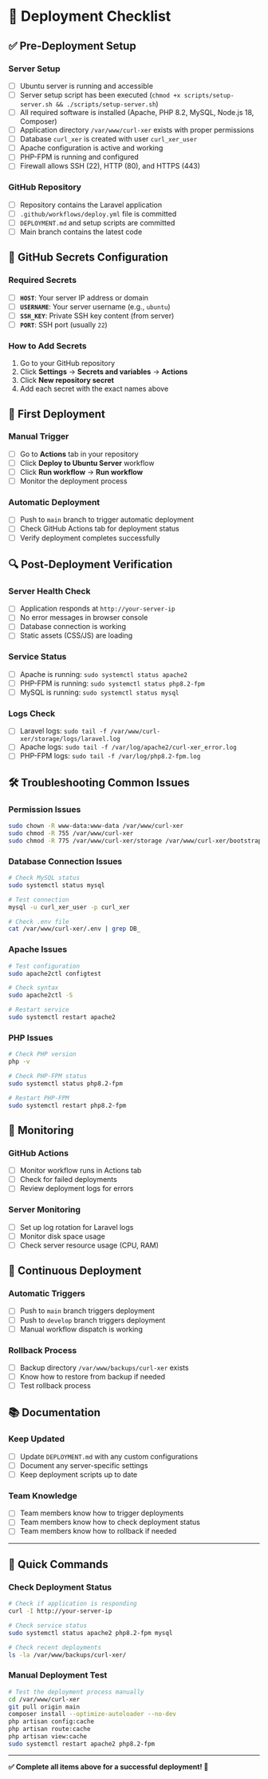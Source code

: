 # 🚀 Deployment Checklist

## ✅ Pre-Deployment Setup

### Server Setup
- [ ] Ubuntu server is running and accessible
- [ ] Server setup script has been executed (`chmod +x scripts/setup-server.sh && ./scripts/setup-server.sh`)
- [ ] All required software is installed (Apache, PHP 8.2, MySQL, Node.js 18, Composer)
- [ ] Application directory `/var/www/curl-xer` exists with proper permissions
- [ ] Database `curl_xer` is created with user `curl_xer_user`
- [ ] Apache configuration is active and working
- [ ] PHP-FPM is running and configured
- [ ] Firewall allows SSH (22), HTTP (80), and HTTPS (443)

### GitHub Repository
- [ ] Repository contains the Laravel application
- [ ] `.github/workflows/deploy.yml` file is committed
- [ ] `DEPLOYMENT.md` and setup scripts are committed
- [ ] Main branch contains the latest code

## 🔑 GitHub Secrets Configuration

### Required Secrets
- [ ] **`HOST`**: Your server IP address or domain
- [ ] **`USERNAME`**: Your server username (e.g., `ubuntu`)
- [ ] **`SSH_KEY`**: Private SSH key content (from server)
- [ ] **`PORT`**: SSH port (usually `22`)

### How to Add Secrets
1. Go to your GitHub repository
2. Click **Settings** → **Secrets and variables** → **Actions**
3. Click **New repository secret**
4. Add each secret with the exact names above

## 🚀 First Deployment

### Manual Trigger
- [ ] Go to **Actions** tab in your repository
- [ ] Click **Deploy to Ubuntu Server** workflow
- [ ] Click **Run workflow** → **Run workflow**
- [ ] Monitor the deployment process

### Automatic Deployment
- [ ] Push to `main` branch to trigger automatic deployment
- [ ] Check GitHub Actions tab for deployment status
- [ ] Verify deployment completes successfully

## 🔍 Post-Deployment Verification

### Server Health Check
- [ ] Application responds at `http://your-server-ip`
- [ ] No error messages in browser console
- [ ] Database connection is working
- [ ] Static assets (CSS/JS) are loading

### Service Status
- [ ] Apache is running: `sudo systemctl status apache2`
- [ ] PHP-FPM is running: `sudo systemctl status php8.2-fpm`
- [ ] MySQL is running: `sudo systemctl status mysql`

### Logs Check
- [ ] Laravel logs: `sudo tail -f /var/www/curl-xer/storage/logs/laravel.log`
- [ ] Apache logs: `sudo tail -f /var/log/apache2/curl-xer_error.log`
- [ ] PHP-FPM logs: `sudo tail -f /var/log/php8.2-fpm.log`

## 🛠️ Troubleshooting Common Issues

### Permission Issues
```bash
sudo chown -R www-data:www-data /var/www/curl-xer
sudo chmod -R 755 /var/www/curl-xer
sudo chmod -R 775 /var/www/curl-xer/storage /var/www/curl-xer/bootstrap/cache
```

### Database Connection Issues
```bash
# Check MySQL status
sudo systemctl status mysql

# Test connection
mysql -u curl_xer_user -p curl_xer

# Check .env file
cat /var/www/curl-xer/.env | grep DB_
```

### Apache Issues
```bash
# Test configuration
sudo apache2ctl configtest

# Check syntax
sudo apache2ctl -S

# Restart service
sudo systemctl restart apache2
```

### PHP Issues
```bash
# Check PHP version
php -v

# Check PHP-FPM status
sudo systemctl status php8.2-fpm

# Restart PHP-FPM
sudo systemctl restart php8.2-fpm
```

## 📱 Monitoring

### GitHub Actions
- [ ] Monitor workflow runs in Actions tab
- [ ] Check for failed deployments
- [ ] Review deployment logs for errors

### Server Monitoring
- [ ] Set up log rotation for Laravel logs
- [ ] Monitor disk space usage
- [ ] Check server resource usage (CPU, RAM)

## 🔄 Continuous Deployment

### Automatic Triggers
- [ ] Push to `main` branch triggers deployment
- [ ] Push to `develop` branch triggers deployment
- [ ] Manual workflow dispatch is working

### Rollback Process
- [ ] Backup directory `/var/www/backups/curl-xer` exists
- [ ] Know how to restore from backup if needed
- [ ] Test rollback process

## 📚 Documentation

### Keep Updated
- [ ] Update `DEPLOYMENT.md` with any custom configurations
- [ ] Document any server-specific settings
- [ ] Keep deployment scripts up to date

### Team Knowledge
- [ ] Team members know how to trigger deployments
- [ ] Team members know how to check deployment status
- [ ] Team members know how to rollback if needed

---

## 🎯 Quick Commands

### Check Deployment Status
```bash
# Check if application is responding
curl -I http://your-server-ip

# Check service status
sudo systemctl status apache2 php8.2-fpm mysql

# Check recent deployments
ls -la /var/www/backups/curl-xer/
```

### Manual Deployment Test
```bash
# Test the deployment process manually
cd /var/www/curl-xer
git pull origin main
composer install --optimize-autoloader --no-dev
php artisan config:cache
php artisan route:cache
php artisan view:cache
sudo systemctl restart apache2 php8.2-fpm
```

---

**✅ Complete all items above for a successful deployment! 🚀**
